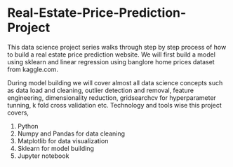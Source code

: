 # Real-Estate-Price-Prediction-Project
This data science project series walks through step by step process of how to build a real estate price prediction website. 
We will first build a model using sklearn and linear regression using banglore home prices dataset from kaggle.com.

During model building we will cover almost all data science concepts such as data load and cleaning, outlier detection and removal, feature engineering, dimensionality reduction, gridsearchcv for hyperparameter tunning, k fold cross validation etc. Technology and tools wise this project covers,

1. Python
2. Numpy and Pandas for data cleaning
3. Matplotlib for data visualization
4. Sklearn for model building
5. Jupyter notebook
